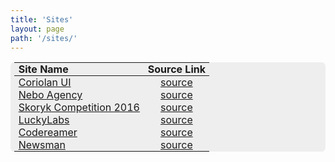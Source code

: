 ```yaml
---
title: 'Sites'
layout: page
path: '/sites/'
---
```


<style>
    table {
        background: #eee;
        border-radius: 0.4rem;
        padding: 0 .4rem;
    }
    th, td {
        padding: 0 .4rem;
    }
</style>

|Site Name|Source Link|
|:---|:---:|
|[Coriolan UI](https://coriolan-ui.github.io)|[source](https://github.com/coriolan-ui/coriolan-ui.github.io)|
|[Nebo Agency](http://neboua.github.io)|[source](https://github.com/neboua/neboua.github.io)|
|[Skoryk Competition 2016](http://rooooster.com/skoryk)|[source](https://github.com/rooooster/skoryk)|
|[LuckyLabs](http://rooooster.com/luckylabs)|[source](https://github.com/rooooster/luckylabs)|
|[Codereamer](http://rooooster.com/codereamer)|[source](https://github.com/rooooster/codereamer)|
|[Newsman](http://rooooster.com/newsman)|[source](https://github.com/rooooster/newsman)|
